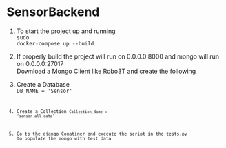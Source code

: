 # SensorBackend


1. To start the project up and running<br/>
<code>sudo docker-compose up --build</code>


2. If properly build the project will run on 0.0.0.0:8000 and mongo will run on 0.0.0.0:27017<br/>
   Download a Mongo Client like Robo3T and create the following

3. Create a Database<br/>
<code>DB_NAME = 'Sensor'<code>

4. Create a Collection
<code>Collection_Name = 'sensor_all_data'</code>

5. Go to the django Conatiner and execute the script in the tests.py to populate the mongo with test data<br/>
   

